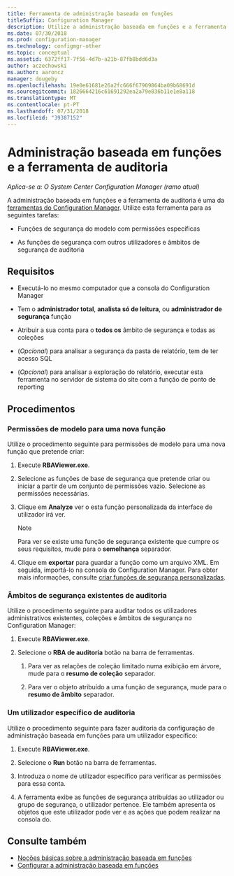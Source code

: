 ```yaml
---
title: Ferramenta de administração baseada em funções
titleSuffix: Configuration Manager
description: Utilize a administração baseada em funções e a ferramenta de auditoria para modelar e auditoria de funções de segurança e âmbitos no Configuration Manager.
ms.date: 07/30/2018
ms.prod: configuration-manager
ms.technology: configmgr-other
ms.topic: conceptual
ms.assetid: 6372ff17-7f56-4d7b-a21b-87fb8bdd6d3a
author: aczechowski
ms.author: aaroncz
manager: dougeby
ms.openlocfilehash: 19e0e61681e26a2fc666f67909864ba09b68691d
ms.sourcegitcommit: 1826664216c61691292ea2a79e836b11e1e8a118
ms.translationtype: MT
ms.contentlocale: pt-PT
ms.lasthandoff: 07/31/2018
ms.locfileid: "39387152"
---
```

# <a name="role-based-administration-and-auditing-tool"></a>Administração baseada em funções e a ferramenta de auditoria

*Aplica-se a: O System Center Configuration Manager (ramo atual)*

A administração baseada em funções e a ferramenta de auditoria é uma da [ferramentas do Configuration Manager](/sccm/core/support/tools). Utilize esta ferramenta para as seguintes tarefas:

- Funções de segurança do modelo com permissões específicas  

- As funções de segurança com outros utilizadores e âmbitos de segurança de auditoria



## <a name="requirements"></a>Requisitos

- Executá-lo no mesmo computador que a consola do Configuration Manager  

- Tem o **administrador total**, **analista só de leitura**, ou **administrador de segurança** função  

- Atribuir a sua conta para o **todos os** âmbito de segurança e todas as coleções  

- (*Opcional*) para analisar a segurança da pasta de relatório, tem de ter acesso SQL  

- (*Opcional*) para analisar a exploração do relatório, executar esta ferramenta no servidor de sistema do site com a função de ponto de reporting



## <a name="procedures"></a>Procedimentos


### <a name="model-permissions-for-a-new-role"></a>Permissões de modelo para uma nova função

Utilize o procedimento seguinte para permissões de modelo para uma nova função que pretende criar: 

1. Execute **RBAViewer.exe**.  

2. Selecione as funções de base de segurança que pretende criar ou iniciar a partir de um conjunto de permissões vazio. Selecione as permissões necessárias.  

3. Clique em **Analyze** ver o esta função personalizada da interface de utilizador irá ver.  

    > [!Note]  
    > Para ver se existe uma função de segurança existente que cumpre os seus requisitos, mude para o **semelhança** separador.  

4. Clique em **exportar** para guardar a função como um arquivo XML. Em seguida, importá-lo na consola do Configuration Manager. Para obter mais informações, consulte [criar funções de segurança personalizadas](/sccm/core/servers/deploy/configure/configure-role-based-administration#BKMK_CreateSecRole).


### <a name="audit-existing-security-scopes"></a>Âmbitos de segurança existentes de auditoria

Utilize o procedimento seguinte para auditar todos os utilizadores administrativos existentes, coleções e âmbitos de segurança no Configuration Manager:

1. Execute **RBAViewer.exe**.  

2. Selecione o **RBA de auditoria** botão na barra de ferramentas.  

    1. Para ver as relações de coleção limitado numa exibição em árvore, mude para o **resumo de coleção** separador.  

    2. Para ver o objeto atribuído a uma função de segurança, mude para o **resumo de âmbito** separador.  


### <a name="audit-a-specific-user"></a>Um utilizador específico de auditoria

Utilize o procedimento seguinte para fazer auditoria da configuração de administração baseada em funções para um utilizador específico:

1. Execute **RBAViewer.exe**.  

2. Selecione o **Run** botão na barra de ferramentas.  

3. Introduza o nome de utilizador específico para verificar as permissões para essa conta.  

4. A ferramenta exibe as funções de segurança atribuídas ao utilizador ou grupo de segurança, o utilizador pertence. Ele também apresenta os objetos que este utilizador pode ver e as ações que podem realizar na consola do.  



## <a name="see-also"></a>Consulte também

- [Noções básicas sobre a administração baseada em funções](/sccm/core/understand/fundamentals-of-role-based-administration)
- [Configurar a administração baseada em funções](/sccm/core/servers/deploy/configure/configure-role-based-administration)